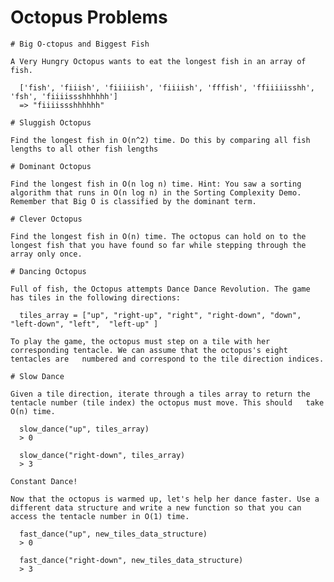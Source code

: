 # Octopus Problems

    # Big O-ctopus and Biggest Fish

    A Very Hungry Octopus wants to eat the longest fish in an array of fish.
  
      ['fish', 'fiiish', 'fiiiiish', 'fiiiish', 'fffish', 'ffiiiiisshh', 'fsh', 'fiiiissshhhhhh']
      => "fiiiissshhhhhh"

    # Sluggish Octopus
  
    Find the longest fish in O(n^2) time. Do this by comparing all fish lengths to all other fish lengths
  
    # Dominant Octopus

    Find the longest fish in O(n log n) time. Hint: You saw a sorting algorithm that runs in O(n log n) in the Sorting Complexity Demo.   Remember that Big O is classified by the dominant term.
  
    # Clever Octopus
      
    Find the longest fish in O(n) time. The octopus can hold on to the longest fish that you have found so far while stepping through the   array only once.
  
    # Dancing Octopus
      
    Full of fish, the Octopus attempts Dance Dance Revolution. The game has tiles in the following directions:
  
      tiles_array = ["up", "right-up", "right", "right-down", "down", "left-down", "left",  "left-up" ]
      
    To play the game, the octopus must step on a tile with her corresponding tentacle. We can assume that the octopus's eight tentacles are   numbered and correspond to the tile direction indices.
  
    # Slow Dance
    
    Given a tile direction, iterate through a tiles array to return the tentacle number (tile index) the octopus must move. This should   take O(n) time.
  
      slow_dance("up", tiles_array)
      > 0
      
      slow_dance("right-down", tiles_array)
      > 3

    Constant Dance!
    
    Now that the octopus is warmed up, let's help her dance faster. Use a different data structure and write a new function so that you can   access the tentacle number in O(1) time.
  
      fast_dance("up", new_tiles_data_structure)
      > 0
      
      fast_dance("right-down", new_tiles_data_structure)
      > 3